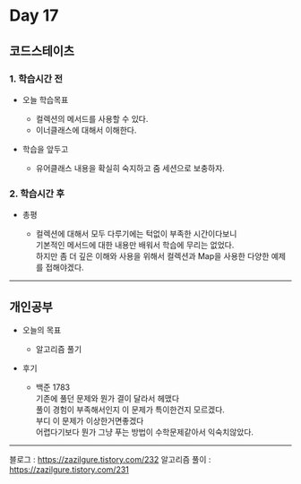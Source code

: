 # Day 17

## 코드스테이츠

### 1. 학습시간 전
* 오늘 학습목표

    * 컬렉션의 메서드를 사용할 수 있다.
    * 이너클래스에 대해서 이해한다.
* 학습을 앞두고

    * 유어클래스 내용을 확실히 숙지하고 줌 세션으로 보충하자.
### 2. 학습시간 후

* 총평

    * 컬렉션에 대해서 모두 다루기에는 턱없이 부족한 시간이다보니  
    기본적인 메서드에 대한 내용만 배워서 학습에 무리는 없었다.  
    하지만 좀 더 깊은 이해와 사용을 위해서 컬렉션과 Map을 사용한 다양한 예제를 접해야겠다.
---

## 개인공부
* 오늘의 목표

    * 알고리즘 풀기
    
* 후기
    * 백준 1783  
    기존에 풀던 문제와 뭔가 결이 달라서 헤맸다  
    풀이 경험이 부족해서인지 이 문제가 특이한건지 모르겠다.  
    부디 이 문제가 이상한거면좋겠다  
    어렵다기보다 뭔가 그냥 푸는 방법이 수학문제같아서 익숙치않았다.    
---
블로그 : https://zazilgure.tistory.com/232
알고리즘 풀이 : https://zazilgure.tistory.com/231